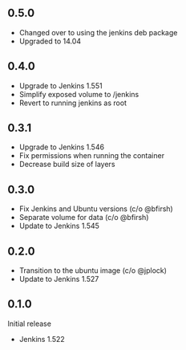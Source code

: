 ## 0.5.0
  * Changed over to using the jenkins deb package
  * Upgraded to 14.04

## 0.4.0
  * Upgrade to Jenkins 1.551
  * Simplify exposed volume to /jenkins
  * Revert to running jenkins as root

## 0.3.1
  * Upgrade to Jenkins 1.546
  * Fix permissions when running the container
  * Decrease build size of layers

## 0.3.0

  * Fix Jenkins and Ubuntu versions (c/o @bfirsh)
  * Separate volume for data (c/o @bfirsh)
  * Update to Jenkins 1.545

## 0.2.0

  * Transition to the ubuntu image (c/o @jplock)
  * Update to Jenkins 1.527

## 0.1.0

Initial release
  * Jenkins 1.522
